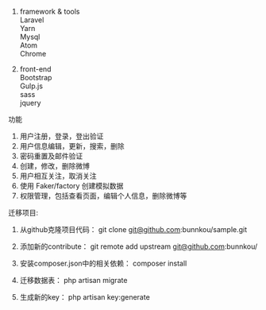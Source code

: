 1. framework & tools<br>
Laravel<br>
Yarn<br>
Mysql<br>
Atom<br>
Chrome<br>

2. front-end<br>
Bootstrap<br>
Gulp.js<br>
sass<br>
jquery<br>

功能<br>
1. 用户注册，登录，登出验证
2. 用户信息编辑，更新，搜索，删除
3. 密码重置及邮件验证
4. 创建，修改，删除微博
5. 用户相互关注，取消关注
6. 使用 Faker/factory 创建模拟数据
7. 权限管理，包括查看页面，编辑个人信息，删除微博等

迁移项目:
1. 从github克隆项目代码：
git clone git@github.com:bunnkou/sample.git

2. 添加新的contribute：
git remote add upstream git@github.com:bunnkou/

3. 安装composer.json中的相关依赖：
composer install

4. 迁移数据表：
php artisan migrate

5. 生成新的key：
php artisan key:generate
